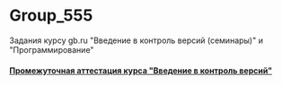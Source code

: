 # Group_555
Задания курсу gb.ru "Введение в контроль версий (семинары)" и "Программирование"

#### [Промежуточная аттестация курса "Введение в контроль версий"](TextFile.md)
